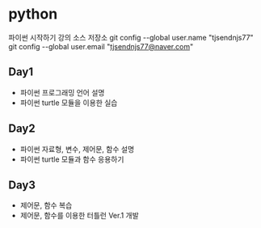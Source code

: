 ﻿# python
파이썬 시작하기 강의 소스 저장소
git config --global user.name "tjsendnjs77"
git config --global user.email "tjsendnjs77@naver.com"

## Day1
- 파이썬 프로그래밍 언어 설명
- 파이썬 turtle 모듈을 이용한 실습

## Day2
- 파이썬 자료형, 변수, 제어문, 함수 설명
- 파이썬 turtle 모듈과 함수 응용하기

## Day3
- 제어문, 함수 복습
- 제어문, 함수를 이용한 터틀런 Ver.1 개발